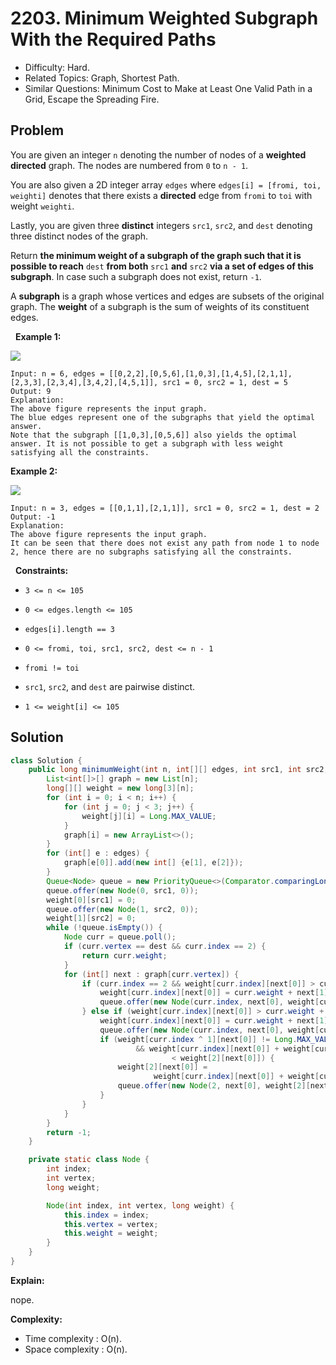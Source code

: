 # 2203. Minimum Weighted Subgraph With the Required Paths

- Difficulty: Hard.
- Related Topics: Graph, Shortest Path.
- Similar Questions: Minimum Cost to Make at Least One Valid Path in a Grid, Escape the Spreading Fire.

## Problem

You are given an integer ```n``` denoting the number of nodes of a **weighted directed** graph. The nodes are numbered from ```0``` to ```n - 1```.

You are also given a 2D integer array ```edges``` where ```edges[i] = [fromi, toi, weighti]``` denotes that there exists a **directed** edge from ```fromi``` to ```toi``` with weight ```weighti```.

Lastly, you are given three **distinct** integers ```src1```, ```src2```, and ```dest``` denoting three distinct nodes of the graph.

Return **the **minimum weight** of a subgraph of the graph such that it is **possible** to reach** ```dest``` **from both** ```src1``` **and** ```src2``` **via a set of edges of this subgraph**. In case such a subgraph does not exist, return ```-1```.

A **subgraph** is a graph whose vertices and edges are subsets of the original graph. The **weight** of a subgraph is the sum of weights of its constituent edges.

 
**Example 1:**

![](https://assets.leetcode.com/uploads/2022/02/17/example1drawio.png)

```
Input: n = 6, edges = [[0,2,2],[0,5,6],[1,0,3],[1,4,5],[2,1,1],[2,3,3],[2,3,4],[3,4,2],[4,5,1]], src1 = 0, src2 = 1, dest = 5
Output: 9
Explanation:
The above figure represents the input graph.
The blue edges represent one of the subgraphs that yield the optimal answer.
Note that the subgraph [[1,0,3],[0,5,6]] also yields the optimal answer. It is not possible to get a subgraph with less weight satisfying all the constraints.
```

**Example 2:**

![](https://assets.leetcode.com/uploads/2022/02/17/example2-1drawio.png)

```
Input: n = 3, edges = [[0,1,1],[2,1,1]], src1 = 0, src2 = 1, dest = 2
Output: -1
Explanation:
The above figure represents the input graph.
It can be seen that there does not exist any path from node 1 to node 2, hence there are no subgraphs satisfying all the constraints.
```

 
**Constraints:**


	
- ```3 <= n <= 105```
	
- ```0 <= edges.length <= 105```
	
- ```edges[i].length == 3```
	
- ```0 <= fromi, toi, src1, src2, dest <= n - 1```
	
- ```fromi != toi```
	
- ```src1```, ```src2```, and ```dest``` are pairwise distinct.
	
- ```1 <= weight[i] <= 105```



## Solution

```java
class Solution {
    public long minimumWeight(int n, int[][] edges, int src1, int src2, int dest) {
        List<int[]>[] graph = new List[n];
        long[][] weight = new long[3][n];
        for (int i = 0; i < n; i++) {
            for (int j = 0; j < 3; j++) {
                weight[j][i] = Long.MAX_VALUE;
            }
            graph[i] = new ArrayList<>();
        }
        for (int[] e : edges) {
            graph[e[0]].add(new int[] {e[1], e[2]});
        }
        Queue<Node> queue = new PriorityQueue<>(Comparator.comparingLong(node -> node.weight));
        queue.offer(new Node(0, src1, 0));
        weight[0][src1] = 0;
        queue.offer(new Node(1, src2, 0));
        weight[1][src2] = 0;
        while (!queue.isEmpty()) {
            Node curr = queue.poll();
            if (curr.vertex == dest && curr.index == 2) {
                return curr.weight;
            }
            for (int[] next : graph[curr.vertex]) {
                if (curr.index == 2 && weight[curr.index][next[0]] > curr.weight + next[1]) {
                    weight[curr.index][next[0]] = curr.weight + next[1];
                    queue.offer(new Node(curr.index, next[0], weight[curr.index][next[0]]));
                } else if (weight[curr.index][next[0]] > curr.weight + next[1]) {
                    weight[curr.index][next[0]] = curr.weight + next[1];
                    queue.offer(new Node(curr.index, next[0], weight[curr.index][next[0]]));
                    if (weight[curr.index ^ 1][next[0]] != Long.MAX_VALUE
                            && weight[curr.index][next[0]] + weight[curr.index ^ 1][next[0]]
                                    < weight[2][next[0]]) {
                        weight[2][next[0]] =
                                weight[curr.index][next[0]] + weight[curr.index ^ 1][next[0]];
                        queue.offer(new Node(2, next[0], weight[2][next[0]]));
                    }
                }
            }
        }
        return -1;
    }

    private static class Node {
        int index;
        int vertex;
        long weight;

        Node(int index, int vertex, long weight) {
            this.index = index;
            this.vertex = vertex;
            this.weight = weight;
        }
    }
}
```

**Explain:**

nope.

**Complexity:**

* Time complexity : O(n).
* Space complexity : O(n).
